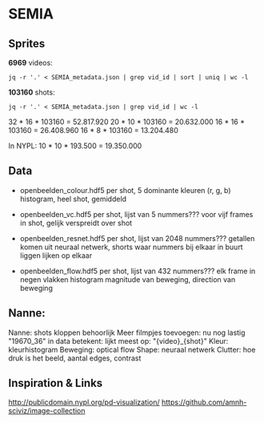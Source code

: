 # SEMIA

## Sprites

__6969__ videos:

    jq -r '.' < SEMIA_metadata.json | grep vid_id | sort | uniq | wc -l

__103160__ shots:

    jq -r '.' < SEMIA_metadata.json | grep vid_id | wc -l

32 * 16 * 103160 = 52.817.920
20 * 10 * 103160 = 20.632.000
16 * 16 * 103160 = 26.408.960
16 * 8 * 103160 = 13.204.480



In NYPL: 10 * 10 * 193.500 = 19.350.000

## Data

- openbeelden_colour.hdf5
    per shot, 5 dominante kleuren (r, g, b)
    histogram, heel shot, gemiddeld


- openbeelden_vc.hdf5
    per shot, lijst van 5 nummers???
    voor vijf frames in shot, gelijk verspreidt over shot


- openbeelden_resnet.hdf5
    per shot, lijst van 2048 nummers???
    getallen komen uit neuraal netwerk, shorts waar nummers bij elkaar in buurt liggen lijken op elkaar

- openbeelden_flow.hdf5
    per shot, lijst van 432 nummers???
    elk frame in negen vlakken
    histogram
    magnitude van beweging, direction van beweging

## Nanne:

Nanne: shots kloppen behoorlijk
Meer filmpjes toevoegen: nu nog lastig
"19670_36" in data betekent: lijkt meest op: "{video}_{shot}"
Kleur: kleurhistogram
Beweging: optical flow
Shape: neuraal netwerk
Clutter: hoe druk is het beeld, aantal edges, contrast

## Inspiration & Links

http://publicdomain.nypl.org/pd-visualization/
https://github.com/amnh-sciviz/image-collection